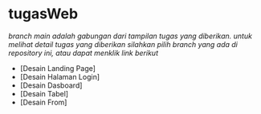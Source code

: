 # tugasWeb
_branch main adalah gabungan dari tampilan tugas yang diberikan. untuk melihat detail tugas yang diberikan silahkan pilih branch yang ada di repository ini, atau dapat menklik link berikut_

+ [Desain Landing Page]
+ [Desain Halaman Login]
+ [Desain Dasboard]
+ [Desain Tabel]
+ [Desain From]
